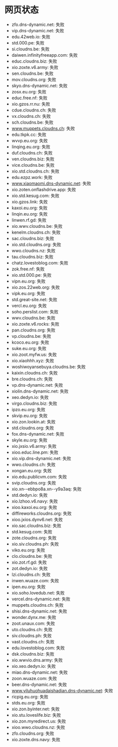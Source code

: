 # 网页状态
- zfo.dns-dynamic.net: 失败
- vip.dns-dynamic.net: 失败
- edu.42web.io: 失败
- std.000.pe: 失败
- si.cloudns.be: 失败
- daiwen.infinityfreeapp.com: 失败
- educ.cloudns.biz: 失败
- xio.zoxte.v6.army: 失败
- sen.cloudns.be: 失败
- mov.cloudns.org: 失败
- skyo.dns-dynamic.net: 失败
- zosx.eu.org: 失败
- educ.free.nf: 失败
- xio.gzos.rr.nu: 失败
- cdue.cloudns.ch: 失败
- vx.cloudns.ch: 失败
- sch.cloudns.be: 失败
- www.muppets.cloudns.ch: 失败
- edu.tkpk.cc: 失败
- wvvp.eu.org: 失败
- linqing.eu.org: 失败
- duf.cloudns.ch: 失败
- ven.cloudns.biz: 失败
- vice.cloudns.be: 失败
- xio.std.cloudns.ch: 失败
- edu.ezpz.work: 失败
- www.xiaomaomi.dns-dynamic.net: 失败
- xio.zoten.onflashdrive.app: 失败
- xio.std.kesug.com: 失败
- xio.gzos.link: 失败
- kaxoi.eu.org: 失败
- linqin.eu.org: 失败
- linwen.rf.gd: 失败
- xio.wwv.cloudns.be: 失败
- kenelm.cloudns.ch: 失败
- sac.cloudns.biz: 失败
- xio.std.cloudns.org: 失败
- wwo.cloudns.nz: 失败
- tau.cloudns.biz: 失败
- chatz.lovestoblog.com: 失败
- zok.free.nf: 失败
- xio.std.000.pe: 失败
- vipn.eu.org: 失败
- xio.zos.22web.org: 失败
- vipk.eu.org: 失败
- std.great-site.net: 失败
- vercl.eu.org: 失败
- soho.perslist.com: 失败
- wwv.cloudns.be: 失败
- xio.zoxte.v6.rocks: 失败
- pan.cloudns.org: 失败
- vp.cloudns.be: 失败
- kcoco.eu.org: 失败
- suke.eu.org: 失败
- xio.zoot.myfw.us: 失败
- xio.xiaohhh.xyz: 失败
- woshiwoyansebuya.cloudns.be: 失败
- kaixin.cloudns.ch: 失败
- bre.cloudns.ch: 失败
- vp.dns-dynamic.net: 失败
- xiolin.dns-dynamic.net: 失败
- xeo.dedyn.io: 失败
- virgo.cloudns.biz: 失败
- ipzo.eu.org: 失败
- skvip.eu.org: 失败
- xio.zon.lookin.at: 失败
- std.cloudns.org: 失败
- fox.dns-dynamic.net: 失败
- skyle.eu.org: 失败
- xio.jxsio.v6.army: 失败
- xioo.educ.line.pm: 失败
- xio.vip.dns-dynamic.net: 失败
- wwo.cloudns.ch: 失败
- xongan.eu.org: 失败
- xio.edu.publicvm.com: 失败
- svip.cloudns.org: 失败
- xio.xn--ebbpo8a.xn--y9a3aq: 失败
- std.dedyn.io: 失败
- xio.lzhoo.v6.navy: 失败
- xioo.kaxoi.eu.org: 失败
- diffireworks.cloudns.org: 失败
- xioo.jxios.dynv6.net: 失败
- xio.sac.cloudns.biz: 失败
- std.kesug.com: 失败
- zote.cloudns.org: 失败
- xio.siv.cloudns.ph: 失败
- viko.eu.org: 失败
- clo.cloudns.be: 失败
- xio.zot.rf.gd: 失败
- zot.dedyn.io: 失败
- lzi.cloudns.ch: 失败
- inwen.wuaze.com: 失败
- ipen.eu.org: 失败
- xio.soho.lovedub.net: 失败
- vercel.dns-dynamic.net: 失败
- muppets.cloudns.ch: 失败
- shisi.dns-dynamic.net: 失败
- wonder.dynx.me: 失败
- zoot.unaux.com: 失败
- uto.cloudns.ch: 失败
- siv.cloudns.ph: 失败
- vast.cloudns.ch: 失败
- edu.lovestoblog.com: 失败
- dsk.cloudns.biz: 失败
- xio.wwvio.dns.army: 失败
- xio.xeo.dedyn.io: 失败
- miao.dns-dynamic.net: 失败
- zoon.wuaze.com: 失败
- beer.dns-dynamic.net: 失败
- www.yiluhuohuadaishadian.dns-dynamic.net: 失败
- ricpig.eu.org: 失败
- stds.eu.org: 失败
- xio.zon.byinter.net: 失败
- xio.stu.loveslife.biz: 失败
- xio.zon.myredirect.us: 失败
- xioo.wwo.cloudns.nz: 失败
- zfo.cloudns.org: 失败
- xio.zoxte.dns.navy: 失败
